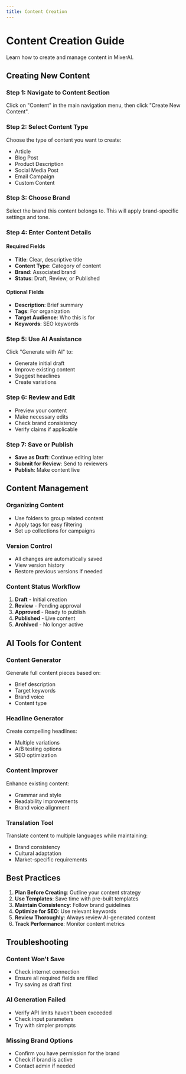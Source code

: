 ```yaml
---
title: Content Creation
---
```


# Content Creation Guide

Learn how to create and manage content in MixerAI.

## Creating New Content

### Step 1: Navigate to Content Section
Click on "Content" in the main navigation menu, then click "Create New Content".

### Step 2: Select Content Type
Choose the type of content you want to create:
- Article
- Blog Post
- Product Description
- Social Media Post
- Email Campaign
- Custom Content

### Step 3: Choose Brand
Select the brand this content belongs to. This will apply brand-specific settings and tone.

### Step 4: Enter Content Details

#### Required Fields
- **Title**: Clear, descriptive title
- **Content Type**: Category of content
- **Brand**: Associated brand
- **Status**: Draft, Review, or Published

#### Optional Fields
- **Description**: Brief summary
- **Tags**: For organization
- **Target Audience**: Who this is for
- **Keywords**: SEO keywords

### Step 5: Use AI Assistance
Click "Generate with AI" to:
- Generate initial draft
- Improve existing content
- Suggest headlines
- Create variations

### Step 6: Review and Edit
- Preview your content
- Make necessary edits
- Check brand consistency
- Verify claims if applicable

### Step 7: Save or Publish
- **Save as Draft**: Continue editing later
- **Submit for Review**: Send to reviewers
- **Publish**: Make content live

## Content Management

### Organizing Content
- Use folders to group related content
- Apply tags for easy filtering
- Set up collections for campaigns

### Version Control
- All changes are automatically saved
- View version history
- Restore previous versions if needed

### Content Status Workflow
1. **Draft** - Initial creation
2. **Review** - Pending approval
3. **Approved** - Ready to publish
4. **Published** - Live content
5. **Archived** - No longer active

## AI Tools for Content

### Content Generator
Generate full content pieces based on:
- Brief description
- Target keywords
- Brand voice
- Content type

### Headline Generator
Create compelling headlines:
- Multiple variations
- A/B testing options
- SEO optimization

### Content Improver
Enhance existing content:
- Grammar and style
- Readability improvements
- Brand voice alignment

### Translation Tool
Translate content to multiple languages while maintaining:
- Brand consistency
- Cultural adaptation
- Market-specific requirements

## Best Practices

1. **Plan Before Creating**: Outline your content strategy
2. **Use Templates**: Save time with pre-built templates
3. **Maintain Consistency**: Follow brand guidelines
4. **Optimize for SEO**: Use relevant keywords
5. **Review Thoroughly**: Always review AI-generated content
6. **Track Performance**: Monitor content metrics

## Troubleshooting

### Content Won't Save
- Check internet connection
- Ensure all required fields are filled
- Try saving as draft first

### AI Generation Failed
- Verify API limits haven't been exceeded
- Check input parameters
- Try with simpler prompts

### Missing Brand Options
- Confirm you have permission for the brand
- Check if brand is active
- Contact admin if needed